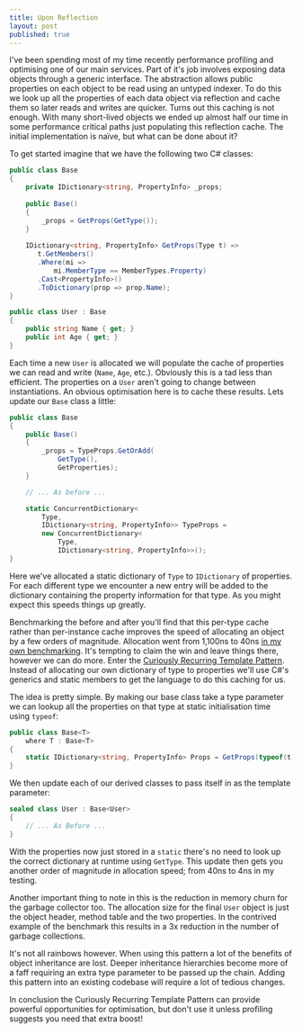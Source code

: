 ```yaml
---
title: Upon Reflection
layout: post
published: true
---
```


I've been spending most of my time recently performance profiling and optimising one of our main services. Part of it's job involves exposing data objects through a generic interface. The abstraction allows public properties on each object to be read using an untyped indexer. To do this we look up all the properties of each data object via reflection and cache them so later reads and writes are quicker. Turns out this caching is not enough. With many short-lived objects we ended up almost half our time in some performance critical paths just populating this reflection cache. The initial implementation is naïve, but what can be done about it?

To get started imagine that we have the following two C# classes:

```csharp
public class Base
{
    private IDictionary<string, PropertyInfo> _props;
    
    public Base()
    {
        _props = GetProps(GetType());
    }
    
    IDictionary<string, PropertyInfo> GetProps(Type t) =>
       t.GetMembers()
       .Where(mi =>
           mi.MemberType == MemberTypes.Property)
       .Cast<PropertyInfo>()
       .ToDictionary(prop => prop.Name);
}

public class User : Base
{
    public string Name { get; }
    public int Age { get; }
}
```

Each time a new `User` is allocated we will populate the cache of properties we can read and write (`Name`, `Age`, etc.). Obviously this  is a tad less than efficient. The properties on a `User` aren't going to change between instantiations. An obvious optimisation here is to cache these results. Lets update our `Base` class a little:

```csharp
public class Base
{
    public Base()
    {
        _props = TypeProps.GetOrAdd(
            GetType(),
            GetProperties);
    }

    // ... As before ... 

    static ConcurrentDictionary<
        Type,
        IDictionary<string, PropertyInfo>> TypeProps =
        new ConcurrentDictionary<
            Type,
            IDictionary<string, PropertyInfo>>();
}
```

Here we've allocated a static dictionary of `Type` to `IDictionary` of properties. For each different type we encounter a new entry will be added to the dictionary containing the property information for that type. As you might expect this speeds things up greatly.

Benchmarking the before and after you'll find that this per-type cache rather than per-instance cache improves the speed of allocating an object by a few orders of magnitude. Allocation went from 1,100ns to 40ns [in my own benchmarking][bench]. It's tempting to claim the win and leave things there, however we can do more. Enter the [Curiously Recurring Template Pattern][crtp]. Instead of allocating our own dictionary of type to properties we'll use C#'s generics and static members to get the language to do this caching for us.

The idea is pretty simple. By making our base class take a type parameter we can lookup all the properties on that type at static initialisation time using `typeof`:

```csharp
public class Base<T>
    where T : Base<T>
{
    static IDictionary<string, PropertyInfo> Props = GetProps(typeof(t));
}
```

We then update each of our derived classes to pass itself in as the template parameter:

```csharp
sealed class User : Base<User>
{
    // ... As Before ...
}
```

With the properties now just stored in a `static` there's no need to look up the correct dictionary at runtime using `GetType`. This update then gets you another order of magnitude in allocation speed; from 40ns to 4ns in my testing.

Another important thing to note in this is the reduction in memory churn for the garbage collector too. The allocation size for the final `User` object is just the object header, method table and the two properties. In the contrived example of the benchmark this results in a 3x reduction in the number of garbage collections.

It's not all rainbows however. When using this pattern a lot of the benefits of object inheritance are lost. Deeper inheritance hierarchies become more of a faff requiring an extra type parameter to be passed up the chain. Adding this pattern into an existing codebase will require a lot of tedious changes.

In conclusion the Curiously Recurring Template Pattern can provide powerful opportunities for optimisation, but don't use it unless profiling suggests you need that extra boost!

[bench]: https://gist.github.com/iwillspeak/2f97766aef7a1f44f5c4feb89f65ffd8#gistcomment-2347002
[crtp]: https://en.wikipedia.org/wiki/Curiously_recurring_template_pattern